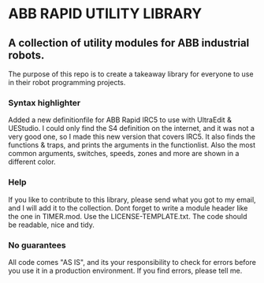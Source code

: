 <h1>ABB RAPID UTILITY LIBRARY</h1>

<h2>A collection of utility modules for ABB industrial robots.</h2>

The purpose of this repo is to create a takeaway library for everyone to use in their robot programming projects.

<h3>Syntax highlighter</h3>
Added a new definitionfile for ABB Rapid IRC5 to use with UltraEdit & UEStudio. I could only find the S4 definition on the internet, and it was not a very good one, so I made this new version that covers IRC5. It also finds the functions & traps, and prints the arguments in the functionlist. Also the most common arguments, switches, speeds, zones and more are shown in a different color.

<h3>Help</h3>
If you like to contribute to this library, please send what you got to my email, and I will add it to the collection. Dont forget to write a module header like the one in TIMER.mod. Use the LICENSE-TEMPLATE.txt. The code should be readable, nice and tidy.

<h3>No guarantees</h3>
All code comes "AS IS", and its your responsibility to check for errors before you use it in a production environment. If you find errors, please tell me.
